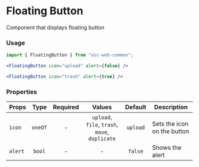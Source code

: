# Floating Button

Component that displays floating button

### Usage

```js
import { FloatingButton } from "asc-web-common";
```

```jsx
<FloatingButton icon="upload" alert={false} />
```

```jsx
<FloatingButton icon="trash" alert={true} />
```

### Properties

| Props   |  Type   | Required |                     Values                     | Default  | Description                 |
| ------- | :-----: | :------: | :--------------------------------------------: | :------: | --------------------------- |
| `icon`  | `oneOf` |    -     | `upload`, `file`, `trash`, `move`, `duplicate` | `upload` | Sets the icon on the button |
| `alert` | `bool`  |    -     |                       -                        | `false`  | Shows the alert             |
